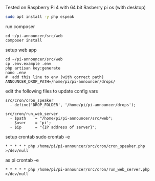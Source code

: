 Tested on Raspberry Pi 4 with 64 bit Rasberry pi os (with desktop)

```bash 
sudo apt install -y php espeak
```

run composer
```
cd ~/pi-announcer/src/web
composer install
```

setup web app
```
cd ~/pi-announcer/src/web
cp .env.example .env
php artisan key:generate
nano .env
#  add this line to env (with correct path)
ANNOUNCER_DROP_PATH=/home/pi/pi-announcer/drops/
```


edit the following files to update config vars
```
src/cron/cron_speaker
  - define('DROP_FOLDER', '/home/pi/pi-announcer/drops');
  
src/cron/run_web_server
  - $path    = "/home/pi/pi-announcer/src/web";
  - $user    = 'pi';
  - $ip      = "{IP address of server}";

```

setup crontab
sudo crontab -e
```
* * * * * php /home/pi/pi-announcer/src/cron/cron_speaker.php >/dev/null
```
as pi
crontab -e
```
* * * * * php /home/pi/pi-announcer/src/cron/run_web_server.php >/dev/null
```

